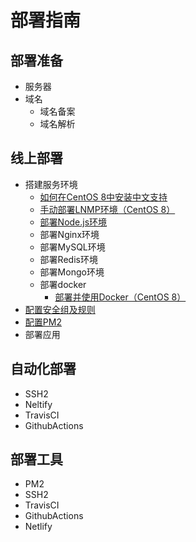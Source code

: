 # 部署指南

## 部署准备

- 服务器
- 域名
  - 域名备案
  - 域名解析

## 线上部署

- 搭建服务环境
  - [如何在CentOS 8中安装中文支持](https://help.aliyun.com/knowledge_detail/154704.html?spm=5176.11065259.1996646101.searchclickresult.6bbbddc8bybUOE)
  - [手动部署LNMP环境（CentOS 8）](https://help.aliyun.com/document_detail/173042.html?spm=a2c4g.11186623.6.1196.35824d3cpvIDLa)
  - [部署Node.js环境](https://help.aliyun.com/document_detail/172788.html?spm=a2c4g.11186623.6.1206.1c4934fdSSVGql)
  - 部署Nginx环境
  - 部署MySQL环境
  - 部署Redis环境
  - 部署Mongo环境
  - 部署docker
    - [部署并使用Docker（CentOS 8）](https://help.aliyun.com/document_detail/187598.html?spm=5176.13910061.sslink.59.489c401bh9Cyhp)
- [配置安全组及规则](./配置安全组及规则.md)
- [配置PM2](./配置PM2.md)
- 部署应用

## 自动化部署

- SSH2
- Neltify
- TravisCI
- GithubActions

## 部署工具

- PM2
- SSH2
- TravisCI
- GithubActions
- Netlify
